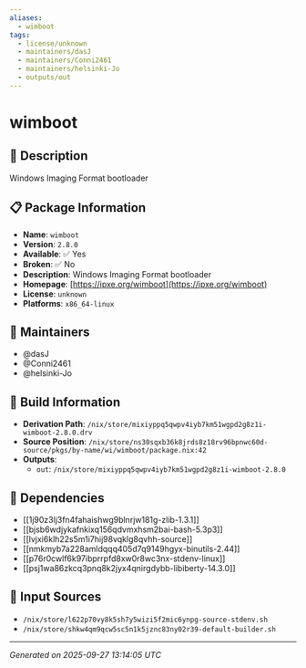```yaml
---
aliases:
  - wimboot
tags:
  - license/unknown
  - maintainers/dasJ
  - maintainers/Conni2461
  - maintainers/helsinki-Jo
  - outputs/out
---
```


# wimboot

## 📝 Description

Windows Imaging Format bootloader

## 📋 Package Information

- **Name**: `wimboot`
- **Version**: `2.8.0`
- **Available**: ✅ Yes
- **Broken**: ✅ No
- **Description**: Windows Imaging Format bootloader
- **Homepage**: [https://ipxe.org/wimboot](https://ipxe.org/wimboot)
- **License**: `unknown`
- **Platforms**: `x86_64-linux`
## 👥 Maintainers

- @dasJ
- @Conni2461
- @helsinki-Jo


## 🔧 Build Information

- **Derivation Path**: `/nix/store/mixiyppq5qwpv4iyb7km51wgpd2g8z1i-wimboot-2.8.0.drv`
- **Source Position**: `/nix/store/ns30sqxb36k8jrds8z18rv96bpnwc60d-source/pkgs/by-name/wi/wimboot/package.nix:42`
- **Outputs**:
  - `out`:  `/nix/store/mixiyppq5qwpv4iyb7km51wgpd2g8z1i-wimboot-2.8.0`

## 🔗 Dependencies

- [[1j90z3lj3fn4fahaishwg9blnrjw181g-zlib-1.3.1]]
- [[bjsb6wdjykafnkixq156qdvmxhsm2bai-bash-5.3p3]]
- [[lvjxi6klh22s5m1i7hij98vqklg8qvhh-source]]
- [[nmkmyb7a228amldqqq405d7q9149hgyx-binutils-2.44]]
- [[p76r0cwlf6k97ibprrpfd8xw0r8wc3nx-stdenv-linux]]
- [[psj1wa86zkcq3pnq8k2jyx4qnirgdybb-libiberty-14.3.0]]

## 📁 Input Sources

- `/nix/store/l622p70vy8k5sh7y5wizi5f2mic6ynpg-source-stdenv.sh`
- `/nix/store/shkw4qm9qcw5sc5n1k5jznc83ny02r39-default-builder.sh`

---
*Generated on 2025-09-27 13:14:05 UTC*
